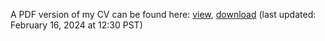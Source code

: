 A PDF version of my CV can be found here: [view](./artifacts/amcnamara_cv.pdf), [download](./artifacts/amcnamara_cv.pdf?raw=true) (last updated: February 16, 2024 at 12:30 PST)
